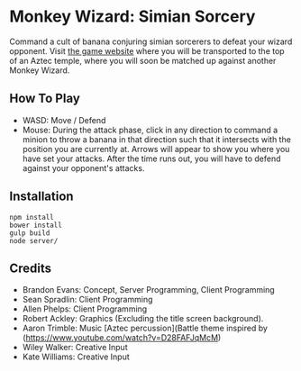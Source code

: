 # Monkey Wizard: Simian Sorcery

Command a cult of banana conjuring simian sorcerers to defeat your wizard opponent. Visit [the game website](http://monkeywizard.herokuapp.com) where you will be transported to the top of an Aztec temple, where you will soon be matched up against another Monkey Wizard.

## How To Play
- WASD: Move / Defend
- Mouse: During the attack phase, click in any direction to command a minion to throw a banana in that direction such that it intersects with the position you are currently at. Arrows will appear to show you where you have set your attacks. After the time runs out, you will have to defend against your opponent's attacks.

## Installation
```
npm install
bower install
gulp build
node server/
```

## Credits
- Brandon Evans: Concept, Server Programming, Client Programming
- Sean Spradlin: Client Programming
- Allen Phelps: Client Programming
- Robert Ackley: Graphics (Excluding the title screen background).
- Aaron Trimble: Music [Aztec percussion](Battle theme inspired by (https://www.youtube.com/watch?v=D28FAFJqMcM)
- Wiley Walker: Creative Input
- Kate Williams: Creative Input
